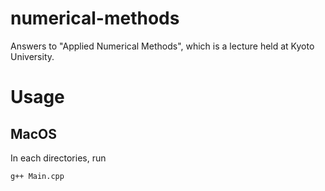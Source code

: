 # numerical-methods
Answers to "Applied Numerical Methods", which is a lecture held at Kyoto University.

# Usage
## MacOS
In each directories, run
```
g++ Main.cpp
```

